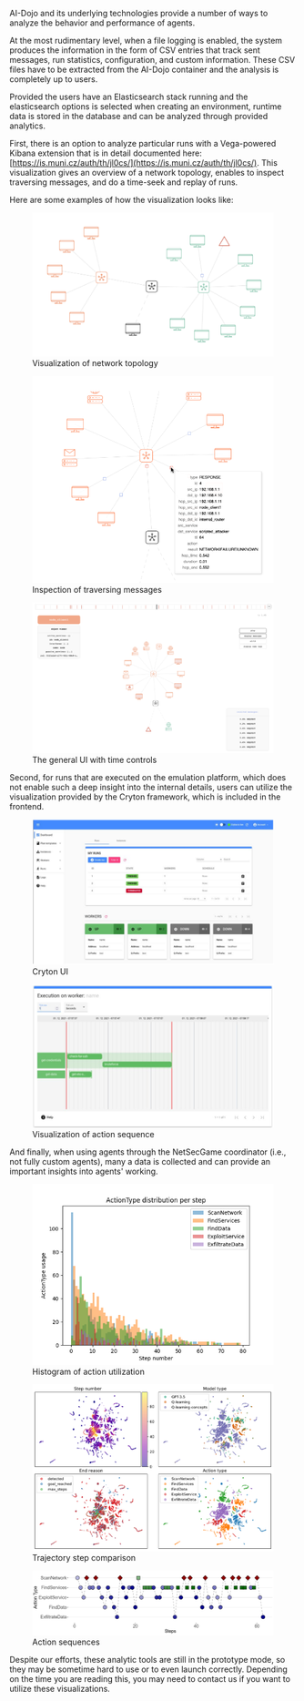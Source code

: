 AI-Dojo and its underlying technologies provide a number of ways to analyze the behavior and performance of agents. 

At the most rudimentary level, when a file logging is enabled, the system produces the information in the form of CSV
entries that track sent messages, run statistics, configuration, and custom information. These CSV files have to be 
extracted from the AI-Dojo container and the analysis is completely up to users.

Provided the users have an Elasticsearch stack running and the elasticsearch options is selected when creating an 
environment, runtime data is stored in the database and can be analyzed through provided analytics.

First, there is an option to analyze particular runs with a Vega-powered Kibana extension that is in detail documented 
here: [https://is.muni.cz/auth/th/jl0cs/](https://is.muni.cz/auth/th/jl0cs/). This visualization gives an overview of a
network topology, enables to inspect traversing messages, and do a time-seek and replay of runs. 

Here are some examples of how the visualization looks like:

<figure>
  <img src="images/analysis_vis_1.png" alt="Visualization of network topology">
  <figcaption>Visualization of network topology</figcaption>
</figure>

<figure>
  <img src="images/analysis_vis_2.png" alt="Inspection of traversing messages">
  <figcaption>Inspection of traversing messages</figcaption>
</figure>

<figure>
  <img src="images/analysis_vis_3.png" alt="The general UI with time controls">
  <figcaption>The general UI with time controls</figcaption>
</figure>

Second, for runs that are executed on the emulation platform, which does not enable such a deep insight into the 
internal details, users can utilize the visualization provided by the Cryton framework, which is included in the
frontend.

<figure>
  <img src="images/analysis_vis_4.png" alt="Cryton UI">
  <figcaption>Cryton UI</figcaption>
</figure>

<figure>
  <img src="images/analysis_vis_5.png" alt="Visualization of action sequence">
  <figcaption>Visualization of action sequence</figcaption>
</figure>

And finally, when using agents through the NetSecGame coordinator (i.e., not fully custom agents), many a data is 
collected and can provide an important insights into agents' working.

<figure>
  <img src="images/analysis_vis_6.png" alt="Histogram of action utilization">
  <figcaption>Histogram of action utilization</figcaption>
</figure>

<figure>
  <img src="images/analysis_vis_7.png" alt="Trajectory step comparison">
  <figcaption>Trajectory step comparison</figcaption>
</figure>

<figure>
  <img src="images/analysis_vis_8.png" alt="Action sequences">
  <figcaption>Action sequences</figcaption>
</figure>

Despite our efforts, these analytic tools are still in the prototype mode, so they may be sometime hard to use or to
even launch correctly. Depending on the time you are reading this, you may need to contact us if you want to utilize 
these visualizations.
